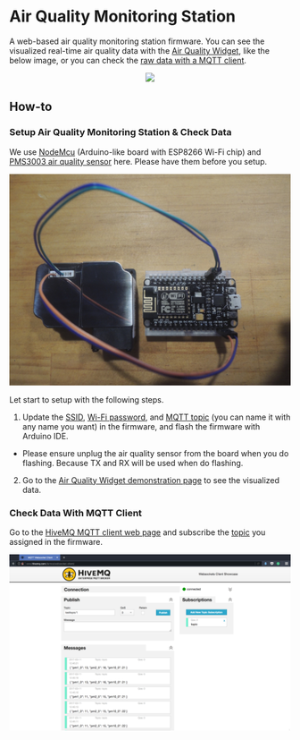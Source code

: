 # Air Quality Monitoring Station
A web-based air quality monitoring station firmware. You can see the visualized real-time air quality data with the [Air Quality Widget][air-quality-widget], like the below image, or you can check the [raw data with a MQTT client][check-data-with-mqtt-client].
<p align="center">
  <img src="https://raw.githubusercontent.com/evanxd/air-quality-widget/master/images/demo.gif" />
</p>

## How-to

### Setup Air Quality Monitoring Station & Check Data
We use [NodeMcu][node-mcu] (Arduino-like board with ESP8266 Wi-Fi chip) and [PMS3003 air quality sensor][pms3003] here. Please have them before you setup.

![Device](./images/device.jpg)

Let start to setup with the following steps.

1. Update the [SSID][ssid], [Wi-Fi password][password], and [MQTT topic][topic] (you can name it with any name you want) in the firmware, and flash the firmware with Arduino IDE.
  - Please ensure unplug the air quality sensor from the board when you do flashing. Because TX and RX will be used when do flashing.
2. Go to the [Air Quality Widget demonstration page][air-quality-widget-demonstration-page] to see the visualized data.

### Check Data With MQTT Client
Go to the [HiveMQ MQTT client web page][mqtt-client] and subscribe the [topic][topic] you assigned in the firmware.

![MQTT Client](./images/mqtt-client.png)

[mqtt]: https://en.wikipedia.org/wiki/MQTT
[node-mcu]: http://www.nodemcu.com/index_en.html
[pms3003]: http://aqicn.org/sensor/pms3003
[how-to]: #how-to
[mqtt-client]: http://www.hivemq.com/demos/websocket-client/
[ssid]: https://github.com/evanxd/air-quality-monitoring-station/blob/master/mqtt-air-quality-monitoring-station.ino#L4
[password]: https://github.com/evanxd/air-quality-monitoring-station/blob/master/mqtt-air-quality-monitoring-station.ino#L5
[topic]: https://github.com/evanxd/air-quality-monitoring-station/blob/master/mqtt-air-quality-monitoring-station.ino#L9
[air-quality-widget]: https://github.com/evanxd/air-quality-widget
[air-quality-widget-demonstration-page]: http://evanxd.io/air-quality-widget
[check-data-with-mqtt-client]: #check-data-with-mqtt-client
